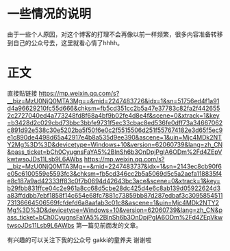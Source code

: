 # 一些情况的说明
由于一些个人原因，对这个博客的打理不会再像以前一样频繁，很多内容准备转移到自己的公众号去，这里就看心情了hhhh。

# 正文
直接贴链接
https://mp.weixin.qq.com/s?__biz=MzU0NjQ0MTA3Mg==&mid=2247483726&idx=1&sn=51756ed4f1a91d4a96629210fc55d666&chksm=fb5cd351cc2b5a47e37783c82fa2f4426552c2727040ed4a773248fd8f68a4bf9b02fe4d8e4f&scene=0&xtrack=1&key=b3428d2c029cbd73bbc3bbfe9731f5ec33cbac8ed536fe0dff73a34667062c891d92e538c30e5202ba5f50f6e0c2f5515506d251f557674182e3d65f5ec9e1c890de4498d65a42917e4b8a535d9ee390&ascene=1&uin=Mjc4MDk2NTY2Mg%3D%3D&devicetype=Windows+10&version=62060739&lang=zh_CN&pass_ticket=bCh0CyugnsFaYA5%2BlnSh6b3OnDpjPgIA6ODm%2Fd4ZEpVkwtwsoJDs11Lsb9L6AWbs
https://mp.weixin.qq.com/s?__biz=MzU0NjQ0MTA3Mg==&mid=2247483737&idx=1&sn=2143ec8cb90f6e05c6100559e5593fc3&chksm=fb5cd346cc2b5a5069d5c5a2aefa118835f4e8c187a9ad42333ff83c0f7b0694d42643bc3ace&scene=0&xtrack=1&key=b29fbb831ffce04c2e961a8cc68d5cbe28dc425d4e6c8ab139d05922624d3a83ffddbb7ebf1858f14c654e68fc7881c73859bb87d287edbaf3c309585451173136664506569fcfdefd6a8aafab3c01c8&ascene=1&uin=Mjc4MDk2NTY2Mg%3D%3D&devicetype=Windows+10&version=62060739&lang=zh_CN&pass_ticket=bCh0CyugnsFaYA5%2BlnSh6b3OnDpjPgIA6ODm%2Fd4ZEpVkwtwsoJDs11Lsb9L6AWbs
第一篇见前面发的文章。


有兴趣的可以关注下我的公众号  gakki的童养夫  谢谢啦
